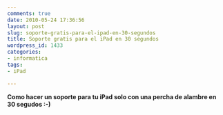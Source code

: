 ```yaml
---
comments: true
date: 2010-05-24 17:36:56
layout: post
slug: soporte-gratis-para-el-ipad-en-30-segundos
title: Soporte gratis para el iPad en 30 segundos
wordpress_id: 1433
categories:
- informatica
tags:
- iPad

---
```


**Como hacer un soporte para tu iPad solo con una percha de alambre en 30 segudos :-)**
